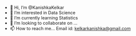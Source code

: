 - 👋 Hi, I’m @KanishkaKelkar
- 👀 I’m interested in Data Science
- 🌱 I’m currently learning Statistics
- 💞️ I’m looking to collaborate on ...
- 📫 How to reach me... Email id: kelkarkanishka@gmail.com


<!---
KanishkaKelkar/KanishkaKelkar is a ✨ special ✨ repository because its `README.md` (this file) appears on your GitHub profile.
You can click the Preview link to take a look at your changes.
--->
